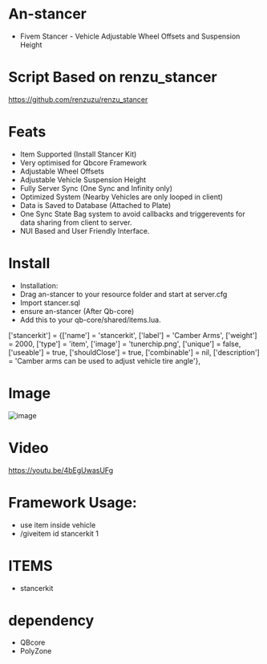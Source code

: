 # An-stancer
- Fivem Stancer - Vehicle Adjustable Wheel Offsets and Suspension Height

# Script Based on renzu_stancer 
https://github.com/renzuzu/renzu_stancer

# Feats
- Item Supported (Install Stancer Kit)
- Very optimised for Qbcore Framework
- Adjustable Wheel Offsets
- Adjustable Vehicle Suspension Height
- Fully Server Sync (One Sync and Infinity only)
- Optimized System (Nearby Vehicles are only looped in client)
- Data is Saved to Database (Attached to Plate)
- One Sync State Bag system to avoid callbacks and triggerevents for data sharing from client to server.
- NUI Based and User Friendly Interface.

# Install
- Installation:
- Drag an-stancer to your resource folder and start at server.cfg
- Import stancer.sql
- ensure an-stancer (After Qb-core)
- Add this to your qb-core/shared/items.lua.

['stancerkit'] 				 	 = {['name'] = 'stancerkit', 			    	['label'] = 'Camber Arms', 				['weight'] = 2000, 	['type'] = 'item', 		['image'] = 'tunerchip.png', 			['unique'] = false, 	['useable'] = true, 	['shouldClose'] = true,	   ['combinable'] = nil,    ['description'] = 'Camber arms can be used to adjust vehicle tire angle'},


# Image
![image](https://cdn.discordapp.com/attachments/837147253562146846/1020302491646169088/unknown.png)

# Video

https://youtu.be/4bEgUwasUFg

# Framework Usage: 
- use item inside vehicle
- /giveitem id stancerkit 1

# ITEMS
- stancerkit

# dependency 
- QBcore
- PolyZone